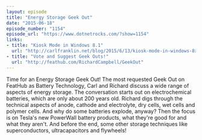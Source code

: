 ```yaml
---
layout: episode
title: "Energy Storage Geek Out"
date: "2015-06-18"
episode_number: "1154"
episode_url: "https://www.dotnetrocks.com/?show=1154"
links:
- title: "Kiosk Mode in Windows 8.1"
  url: "http://carlfranklin.net/blog/2015/6/13/kiosk-mode-in-windows-8x.html"
- title: "Vote and Suggest Geek Outs!"
  url: "http://feathub.com/RichardCampbell/GeekOut"
---
```


Time for an Energy Storage Geek Out! The most requested Geek Out on FeatHub as Battery Technology, Carl and Richard discuss a wide range of aspects of energy storage. The conversation starts out on electrochemical batteries, which are only about 200 years old. Richard digs through the technical aspects of anode, cathode and electrolyte, dry cells, wet cells and polymer cells. And why do some batteries explode, anyway? Then the focus is on Tesla's new PowerWall battery products, what they're good for and what they aren't. And before the end, some other storage techniques like superconductors, ultracapacitors and flywheels!
